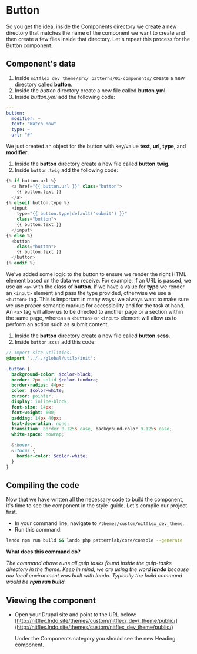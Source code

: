 # Button

So you get the idea, inside the Components directory we create a new directory that matches the name of the component we want to create and then create a few files inside that directory. Let's repeat this process for the Button component.

## Component's data

1. Inside `nitflex_dev_theme/src/_patterns/01-components/` create a new directory called **button**.
2. Inside the _button_ directory create a new file called **button.yml**.
3. Inside _button.yml_ add the following code:

```yaml
---
button:
  modifier: ~
  text: "Watch now"
  type: ~
  url: "#"
```

We just created an object for the button with key/value **text**, **url**, **type**, and **modifier**.

1. Inside the **button** directory create a new file called **button.twig**.
2. Inside `button.twig` add the following code:

```php
{% if button.url %}
  <a href="{{ button.url }}" class="button">
    {{ button.text }}
  </a>
{% elseif button.type %}
  <input
    type="{{ button.type|default('submit') }}"
    class="button">
    {{ button.text }}
  </input>
{% else %}
  <button
    class="button">
    {{ button.text }}
  </button>
{% endif %}
```

We've added some logic to the button to ensure we render the right HTML element based on the data we receive. For example, if an URL is passed, we use an `<a>` with the class of **button**. If we have a value for **type** we render an `<input>` element and pass the type provided, otherwise we use a `<button>` tag. This is important in many ways; we always want to make sure we use proper semantic markup for accessibility and for the task at hand. An `<a>` tag will allow us to be directed to another page or a section within the same page, whereas a `<button>` or `<input>` element will allow us to perform an action such as submit content.

1. Inside the **button** directory create a new file called **button.scss**.
2. Inside `button.scss` add this code:

```scss
// Import site utilities.
@import '../../global/utils/init';

.button {
  background-color: $color-black;
  border: 2px solid $color-tundora;
  border-radius: 44px;
  color: $color-white;
  cursor: pointer;
  display: inline-block;
  font-size: 14px;
  font-weight: 600;
  padding: 14px 40px;
  text-decoration: none;
  transition: border 0.125s ease, background-color 0.125s ease;
  white-space: nowrap;

  &:hover,
  &:focus {
    border-color: $color-white;
  }
}
```

## Compiling the code

Now that we have written all the necessary code to build the component, it's time to see the component in the style-guide. Let's compile our project first.

* In your command line, navigate to `/themes/custom/nitflex_dev_theme`.
* Run this command:

```bash
lando npm run build && lando php patternlab/core/console --generate
```

**What does this command do?**

_The command above runs all gulp tasks found inside the gulp-tasks directory in the theme. Keep in mind, we are using the word **lando** because our local environment was built with lando. Typically the build command would be **npm run build**._

## Viewing the component

* Open your Drupal site and point to the URL below: [http://nitflex.lndo.site/themes/custom/nitflex\_dev\_theme/public/](http://nitflex.lndo.site/themes/custom/nitflex_dev_theme/public/)

  Under the Components category you should see the new Heading component.

